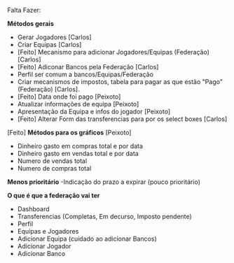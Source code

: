 Falta Fazer:

**Métodos gerais**

- Gerar Jogadores [Carlos]
- Criar Equipas [Carlos]
- [Feito]  Mecanismo para adicionar Jogadores/Equipas (Federação) [Carlos]
- [Feito] Adiconar Bancos pela Federação [Carlos]
- Perfil ser comum a bancos/Equipas/Federação 
- Criar mecanismos de impostos, tabela para pagar as que estão "Pago" (Federação) [Carlos]. 
- [Feito] Data onde foi pago [Peixoto]
- Atualizar informações de equipa [Peixoto]
- Apresentação da Equipa e infos do jogador [Peixoto]
- [Feito] Alterar Form das transferencias para por os select boxes [Carlos]

[Feito] **Métodos para os gráficos** [Peixoto]

- Dinheiro gasto em compras total e por data
- Dinheiro gasto em vendas total e por data
- Numero de vendas total
- Numero de compras total

**Menos prioritário**
-Indicação do prazo a expirar (pouco prioritário)


**O que é que a federação vai ter**

- Dashboard
- Transferencias (Completas, Em decurso, Imposto pendente)
- Perfil
- Equipas e Jogadores
- Adicionar Equipa (cuidado ao adicionar Bancos)
- Adicionar Jogador
- Adicionar Banco
